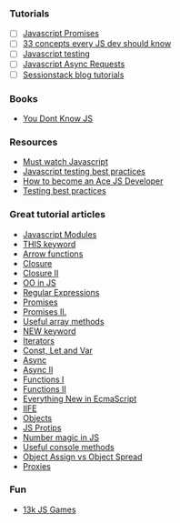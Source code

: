 ### Tutorials
- [ ] [Javascript Promises](https://www.udacity.com/course/javascript-promises--ud898)
- [ ] [33 concepts every JS dev should know](https://github.com/leonardomso/33-js-concepts#readme)
- [ ] [Javascript testing](https://www.udacity.com/course/javascript-testing--ud549)
- [ ] [Javascript Async Requests](https://www.udacity.com/course/asynchronous-javascript-requests--ud109)
- [ ] [Sessionstack blog tutorials](https://blog.sessionstack.com/tagged/tutorial)
### Books
- [You Dont Know JS](https://github.com/getify/You-Dont-Know-JS)
### Resources
 - [Must watch Javascript](https://github.com/AllThingsSmitty/must-watch-javascript)
 - [Javascript testing best practices](https://github.com/goldbergyoni/javascript-testing-best-practices#section-0%EF%B8%8F%E2%83%A3-the-golden-rule)
 - [How to become an Ace JS Developer](https://codeburst.io/things-you-need-to-know-to-become-an-ace-javascript-developer-aa703397268d)
 - [Testing best practices](https://github.com/goldbergyoni/javascript-testing-best-practices#section-0%EF%B8%8F%E2%83%A3-the-golden-rule)
 
 ### Great tutorial articles
 - [Javascript Modules](https://tylermcginnis.com/javascript-modules-iifes-commonjs-esmodules/)
 - [THIS keyword](https://codeburst.io/javascript-the-keyword-this-for-beginners-fb5238d99f85)
 - [Arrow functions](https://codeburst.io/javascript-arrow-functions-for-beginners-926947fc0cdc)
 - [Closure](https://www.freecodecamp.org/news/whats-a-javascript-closure-in-plain-english-please-6a1fc1d2ff1c/)
 - [Closure II](https://medium.com/dailyjs/i-never-understood-javascript-closures-9663703368e8)
 - [OO in JS](https://codeburst.io/object-oriented-programming-in-javascript-51b2bdfdfe9f)
 - [Regular Expressions](https://www.freecodecamp.org/news/a-quick-and-simple-guide-to-javascript-regular-expressions-48b46a68df29/)
 - [Promises](https://codeburst.io/a-simple-guide-to-es6-promises-d71bacd2e13a)
 - [Promises II.](https://medium.com/dailyjs/asynchronous-adventures-in-javascript-promises-1e0da27a3b4)
 - [Useful array methods](https://medium.com/learning-new-stuff/5-array-methods-all-javascript-beginners-should-know-48b5795d77f8)
 - [NEW keyword](https://www.freecodecamp.org/news/demystifying-javascripts-new-keyword-874df126184c/)
 - [Iterators](https://codeburst.io/a-simple-guide-to-es6-iterators-in-javascript-with-examples-189d052c3d8e)
 - [Const, Let and Var](https://codeburst.io/const-let-and-var-which-and-when-541a2721c18)
 - [Async](https://blog.usebutton.com/demystifying-async-programming-in-javascript)
 - [Async II](https://academind.com/learn/javascript/callbacks-vs-promises-vs-rxjs-vs-async-awaits/)
 - [Functions I](https://medium.com/dailyjs/functional-js-1-introduction-7908bfe5ef8d)
 - [Functions II](https://medium.com/dailyjs/functional-js-2-functions-duh-70bf22f87bb8)
 - [Everything New in EcmaScript](https://www.freecodecamp.org/news/here-are-examples-of-everything-new-in-ecmascript-2016-2017-and-2018-d52fa3b5a70e/)
 - [IIFE](https://medium.com/@vvkchandra/essential-javascript-mastering-immediately-invoked-function-expressions-67791338ddc6)
 - [Objects](https://blog.bitsrc.io/the-chronicles-of-javascript-objects-2d6b9205cd66)
 - [JS Protips](https://hackernoon.com/16-javascript-protips-2020-edition-n7et32dd?source=rss)
 - [Number magic in JS](https://www.youtube.com/watch?v=wPBjd-vb9eI)
 - [Useful console methods](https://levelup.gitconnected.com/moving-beyond-console-log-8-console-methods-you-should-use-when-debugging-javascript-and-node-25f6ac840ada)
 - [Object Assign vs Object Spread](https://thecodebarbarian.com/object-assign-vs-object-spread.html)
 - [Proxies](https://blog.logrocket.com/having-fun-with-es6-proxies/)
 
 ### Fun
 
 - [13k JS Games](https://js13kgames.com/entries/2019)
 
